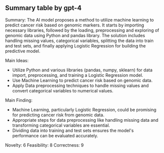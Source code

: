 ## Summary table by gpt-4
Summary: 
The AI model proposes a method to utilize machine learning to predict cancer risk based on genomic markers. It starts by importing necessary libraries, followed by the loading, preprocessing and exploring of genomic data using Python and pandas library. The solution includes handling missing values, categorical variables, splitting the data into train and test sets, and finally applying Logistic Regression for building the predictive model. 

Main Ideas: 
- Utilize Python and various libraries (pandas, numpy, sklearn) for data import, preprocessing, and training a Logistic Regression model.
- Use Machine Learning to predict cancer risk based on genomic data.
- Apply Data preprocessing techniques to handle missing values and convert categorical variables to numerical values. 

Main Finding: 
- Machine Learning, particularly Logistic Regression, could be promising for predicting cancer risk from genomic data. 
- Appropriate steps for data preprocessing like handling missing data and transforming categorical variables are essential.
- Dividing data into training and test sets ensures the model's performance can be evaluated accurately.

Novelty: 6
Feasibility: 8
Correctness: 9